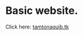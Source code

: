 # Basic website.

<!-- [https://tamtonaquib.tk](https://tamtonaquib.tk) -->
Click here: <a href="https://tamtonaquib.tk" target="_blank">tamtonaquib.tk</a>

